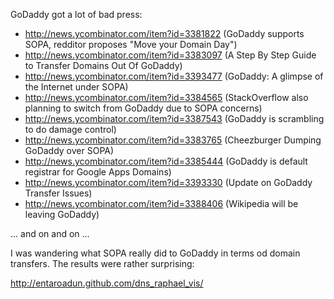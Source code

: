 GoDaddy got a lot of bad press:

* http://news.ycombinator.com/item?id=3381822 (GoDaddy supports SOPA, redditor proposes "Move your Domain Day")
* http://news.ycombinator.com/item?id=3383097 (A Step By Step Guide to Transfer Domains Out Of GoDaddy)
* http://news.ycombinator.com/item?id=3393477 (GoDaddy: A glimpse of the Internet under SOPA)
* http://news.ycombinator.com/item?id=3384565 (StackOverflow also planning to switch from GoDaddy due to SOPA concerns)
* http://news.ycombinator.com/item?id=3387543 (GoDaddy is scrambling to do damage control)
* http://news.ycombinator.com/item?id=3383765 (Cheezburger Dumping GoDaddy over SOPA)
* http://news.ycombinator.com/item?id=3385444 (GoDaddy is default registrar for Google Apps Domains)
* http://news.ycombinator.com/item?id=3393330 (Update on GoDaddy Transfer Issues)
* http://news.ycombinator.com/item?id=3388406 (Wikipedia will be leaving GoDaddy)

... and on and on ...

I was wandering what SOPA really did to GoDaddy in terms od domain transfers. 
The results were rather surprising: 

http://entaroadun.github.com/dns_raphael_vis/

